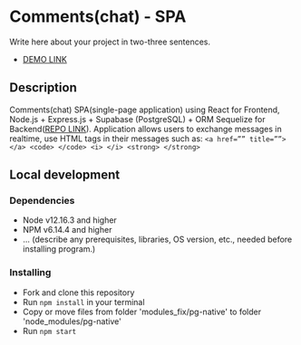 # Comments(chat) - SPA

Write here about your project in two-three sentences.
- [DEMO LINK](https://vadymbaranov.github.io/comments_SPA_frontend)

## Description
Comments(chat) SPA(single-page application) using React for Frontend, Node.js + Express.js + Supabase (PostgreSQL) + ORM Sequelize for Backend([REPO LINK](https://github.com/vadymbaranov/comments_SPA_backend)).
Application allows users to exchange messages in realtime, use HTML tags in their messages such as: `<a href=”” title=””> </a> <code> </code> <i> </i> <strong> </strong>`

## Local development

### Dependencies
* Node v12.16.3 and higher
* NPM v6.14.4 and higher
* ... (describe any prerequisites, libraries, OS version, etc., needed before installing program.)


### Installing
* Fork and clone this repository
* Run `npm install` in your terminal
* Copy or move files from folder 'modules_fix/pg-native' to folder 'node_modules/pg-native' 
* Run `npm start`
